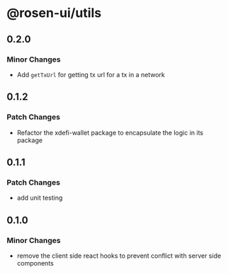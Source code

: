 # @rosen-ui/utils

## 0.2.0

### Minor Changes

- Add `getTxUrl` for getting tx url for a tx in a network

## 0.1.2

### Patch Changes

- Refactor the xdefi-wallet package to encapsulate the logic in its package

## 0.1.1

### Patch Changes

- add unit testing

## 0.1.0

### Minor Changes

- remove the client side react hooks to prevent conflict with server side components
